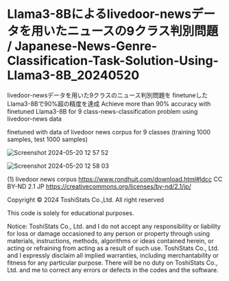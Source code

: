 # Llama3-8Bによるlivedoor-newsデータを用いたニュースの9クラス判別問題 / Japanese-News-Genre-Classification-Task-Solution-Using-Llama3-8B_20240520

livedoor-newsデータを用いた9クラスのニュース判別問題を finetuneしたLlama3-8Bで90%超の精度を達成
Achieve more than 90% accuracy with finetuned Llama3-8B for 9 class-news-classification problem using livedoor-news data

finetuned with data of livedoor news corpus for 9 classes (training 1000 samples, test 1000 samples)




![Screenshot 2024-05-20 12 57 52](https://github.com/TOSHISTATS/Japanese-News-Genre-Classification-Task-Solution-Using-Llama3-8B_20240520/assets/28681557/137773a3-4960-4e7a-a4cb-0f9837dfde16)





![Screenshot 2024-05-20 12 58 03](https://github.com/TOSHISTATS/Japanese-News-Genre-Classification-Task-Solution-Using-Llama3-8B_20240520/assets/28681557/d66808d9-8f89-4588-b0dc-8243b987f6cf)



(1) livedoor news corpus https://www.rondhuit.com/download.html#ldcc
CC BY-ND 2.1 JP https://creativecommons.org/licenses/by-nd/2.1/jp/


Copyright © 2024 ToshiStats Co.,Ltd. All right reserved

This code is solely for educational purposes. 

Notice: ToshiStats Co., Ltd. and I do not accept any responsibility or liability for loss or damage occasioned to any person or property through using materials, instructions, methods, algorithms or ideas contained herein, or acting or refraining from acting as a result of such use. ToshiStats Co., Ltd. and I expressly disclaim all implied warranties, including merchantability or fitness for any particular purpose. There will be no duty on ToshiStats Co., Ltd. and me to correct any errors or defects in the codes and the software.
